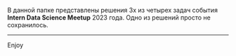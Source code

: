 В данной папке представлены решения 3х из четырех задач события **Intern Data Science Meetup** 2023 года.
Одно из решений просто не сохранилось.

---

Enjoy
